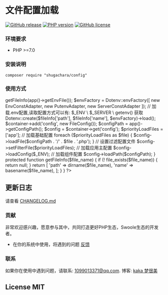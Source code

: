 # 文件配置加载

[![GitHub release](https://img.shields.io/github/release/shugachara/config.svg)](https://github.com/shugachara/config/releases)
[![PHP version](https://img.shields.io/badge/php-%3E%207-orange.svg)](https://github.com/php/php-src)
[![GitHub license](https://img.shields.io/badge/license-MIT-blue.svg)](#LICENSE)

### 环境要求

* PHP >=7.0

### 安装说明

```
composer require "shugachara/config"
```

### 使用方式

<?php 
use Dotenv\Environment\Adapter\EnvConstAdapter;
use Dotenv\Environment\Adapter\PutenvAdapter;
use Dotenv\Environment\Adapter\ServerConstAdapter;
use ShugaChara\Config\FileConfig;
use ShugaChara\Config\Repositories\Dotenv;
use ShugaChara\Container\Container;

class {
    
    public function __construct(Container $container)
    {
        $fileInfo = $this->getFileInfo(app()->getEnvFile());
        $envFactory = Dotenv::envFactory([
            new EnvConstAdapter,
            new PutenvAdapter,
            new ServerConstAdapter
        ]);
        
        // 加载.env配置,读取配置方式可以有: $_ENV \ $_SERVER \ getenv() 获取
        Dotenv::create($fileInfo['path'], $fileInfo['name'], $envFactory)->load();
        
        $container->add('config', new FileConfig());
        
        $configPath = app()->getConfigPath();

        $config = $container->get('config');

        $priorityLoadFiles = ['app'];
        // 加载基础配置
        foreach ($priorityLoadFiles as $file) {
            $config->loadFile($configPath . '/' . $file . '.php');
        }
        // 设置过滤配置文件
        $config->setFilterFile($priorityLoadFiles);
        // 加载应用主配置
        $config->loadConfig($_ENV);
        // 加载组件配置
        $config->loadPath($configPath);
    }
    
    protected function getFileInfo($file_name)
    {
        if (! file_exists($file_name)) {
            return null;
        }
        return [
            'path'      =>      dirname($file_name),
            'name'      =>      basename($file_name),
        ];
    }
}
?>

## 更新日志

请查看 [CHANGELOG.md](CHANGELOG.md)

### 贡献

非常欢迎感兴趣，愿意参与其中，共同打造更好PHP生态，Swoole生态的开发者。

* 在你的系统中使用，将遇到的问题 [反馈](https://github.com/shugachara/config/issues)

### 联系

如果你在使用中遇到问题，请联系: [1099013371@qq.com](mailto:1099013371@qq.com). 博客: [kaka 梦很美](http://www.ls331.com)

## License MIT
